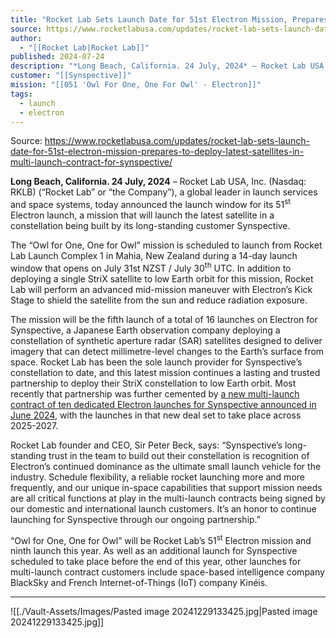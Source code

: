 ```yaml
---
title: "Rocket Lab Sets Launch Date for 51st Electron Mission, Prepares to Deploy Latest Satellites in Multi-Launch Contract for Synspective  "
source: https://www.rocketlabusa.com/updates/rocket-lab-sets-launch-date-for-51st-electron-mission-prepares-to-deploy-latest-satellites-in-multi-launch-contract-for-synspective/
author:
  - "[[Rocket Lab|Rocket Lab]]"
published: 2024-07-24
description: "*Long Beach, California. 24 July, 2024* – Rocket Lab USA, Inc. (Nasdaq: RKLB) (“Rocket Lab” or “the Company”), a global leader in launch services and space systems, today announced the launch window for its 51st Electron launch, a mission that will launch the latest satellite in a constellation being built by its long-standing customer Synspective."
customer: "[[Synspective]]"
mission: "[[051 'Owl For One, One For Owl' - Electron]]"
tags:
  - launch
  - electron
---
```


Source: https://www.rocketlabusa.com/updates/rocket-lab-sets-launch-date-for-51st-electron-mission-prepares-to-deploy-latest-satellites-in-multi-launch-contract-for-synspective/

**Long Beach, California. 24 July, 2024** – Rocket Lab USA, Inc. (Nasdaq: RKLB) (“Rocket Lab” or “the Company”), a global leader in launch services and space systems, today announced the launch window for its 51<sup>st</sup> Electron launch, a mission that will launch the latest satellite in a constellation being built by its long-standing customer Synspective.

The “Owl for One, One for Owl” mission is scheduled to launch from Rocket Lab Launch Complex 1 in Mahia, New Zealand during a 14-day launch window that opens on July 31st NZST / July 30<sup>th</sup> UTC. In addition to deploying a single StriX satellite to low Earth orbit for this mission, Rocket Lab will perform an advanced mid-mission maneuver with Electron’s Kick Stage to shield the satellite from the sun and reduce radiation exposure.

The mission will be the fifth launch of a total of 16 launches on Electron for Synspective, a Japanese Earth observation company deploying a constellation of synthetic aperture radar (SAR) satellites designed to deliver imagery that can detect millimetre-level changes to the Earth’s surface from space. Rocket Lab has been the sole launch provider for Synspective’s constellation to date, and this latest mission continues a lasting and trusted partnership to deploy their StriX constellation to low Earth orbit. Most recently that partnership was further cemented by [a new multi-launch contract of ten dedicated Electron launches for Synspective announced in June 2024](https://www.rocketlabusa.com/updates/rocket-lab-signs-record-deal-for-10-electron-launches-with-synspective/), with the launches in that new deal set to take place across 2025-2027.

Rocket Lab founder and CEO, Sir Peter Beck, says: “Synspective’s long-standing trust in the team to build out their constellation is recognition of Electron’s continued dominance as the ultimate small launch vehicle for the industry. Schedule flexibility, a reliable rocket launching more and more frequently, and our unique in-space capabilities that support mission needs are all critical functions at play in the multi-launch contracts being signed by our domestic and international launch customers. It’s an honor to continue launching for Synspective through our ongoing partnership.”

“Owl for One, One for Owl” will be Rocket Lab’s 51<sup>st</sup> Electron mission and ninth launch this year. As well as an additional launch for Synspective scheduled to take place before the end of this year, other launches for multi-launch contract customers include space-based intelligence company BlackSky and French Internet-of-Things (IoT) company Kinéis.

---

![[./Vault-Assets/Images/Pasted image 20241229133425.jpg|Pasted image 20241229133425.jpg]]